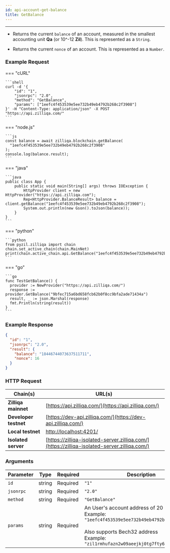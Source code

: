 ```yaml
---
id: api-account-get-balance
title: GetBalance
---
```


---

- Returns the current `balance` of an account, measured in the smallest
  accounting unit **Qa** (or 10^-12 **Zil**). This is represented as a
  `String`.

- Returns the current `nonce` of an account. This is represented as a
  `Number`.

### Example Request

=== "cURL"

    ```shell
    curl -d '{
        "id": "1",
        "jsonrpc": "2.0",
        "method": "GetBalance",
        "params": ["1eefc4f453539e5ee732b49eb4792b268c2f3908"]
    }' -H "Content-Type: application/json" -X POST "https://api.zilliqa.com/"
    ```

=== "node.js"

    ```js
    const balance = await zilliqa.blockchain.getBalance(
      "1eefc4f453539e5ee732b49eb4792b268c2f3908"
    );
    console.log(balance.result);
    ```

=== "java"

    ```java
    public class App {
        public static void main(String[] args) throws IOException {
            HttpProvider client = new HttpProvider("https://api.zilliqa.com");
            Rep<HttpProvider.BalanceResult> balance = client.getBalance("1eefc4f453539e5ee732b49eb4792b268c2f3908");
            System.out.println(new Gson().toJson(balance));
        }
    }
    ```

=== "python"

    ```python
    from pyzil.zilliqa import chain
    chain.set_active_chain(chain.MainNet)
    print(chain.active_chain.api.GetBalance("1eefc4f453539e5ee732b49eb4792b268c2f3908"))
    ```

=== "go"

    ```go
    func TestGetBalance() {
      provider := NewProvider("https://api.zilliqa.com/")
      response := provider.GetBalance("9bfec715a6bd658fcb62b0f8cc9bfa2ade71434a")
      result, _ := json.Marshal(response)
      fmt.Println(string(result))
    }
    ```

### Example Response

```json
{
  "id": "1",
  "jsonrpc": "2.0",
  "result": {
    "balance": "18446744073637511711",
    "nonce": 16
  }
}
```

### HTTP Request

| Chain(s)              | URL(s)                                                                                       |
| --------------------- | -------------------------------------------------------------------------------------------- |
| **Zilliqa mainnet**   | [https://api.zilliqa.com/](https://api.zilliqa.com/)                                         |
| **Developer testnet** | [https://dev-api.zilliqa.com/](https://dev-api.zilliqa.com/)                                 |
| **Local testnet**     | [http://localhost:4201/](http://localhost:4201/)                                             |
| **Isolated server**   | [https://zilliqa-isolated-server.zilliqa.com/](https://zilliqa-isolated-server.zilliqa.com/) |

### Arguments

| Parameter | Type   | Required | Description                                                                                                                                                                                              |
| --------- | ------ | -------- | -------------------------------------------------------------------------------------------------------------------------------------------------------------------------------------------------------- |
| `id`      | string | Required | `"1"`                                                                                                                                                                                                    |
| `jsonrpc` | string | Required | `"2.0"`                                                                                                                                                                                                  |
| `method`  | string | Required | `"GetBalance"`                                                                                                                                                                                           |
| `params`  | string | Required | An User's account address of 20 bytes. <br/> Example: `"1eefc4f453539e5ee732b49eb4792b268c2f3908"` <br/><br/> Also supports Bech32 address <br/> Example: `"zil1rmhufazn2w09aeejkj0tg7fty6xz7wggup2tsh"` |
